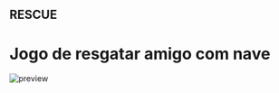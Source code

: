 ## RESCUE

# Jogo de resgatar amigo com nave

![preview](https://github.com/Monty-Gabriel/rescue/blob/master/jogo1/preview/preview.gif)
